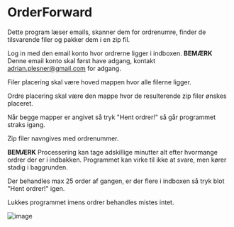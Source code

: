 # OrderForward
Dette program læser emails, skanner dem for ordrenumre, finder de tilsvarende filer og pakker dem i en zip fil. 

Log in med den email konto hvor ordrerne ligger i indboxen. **BEMÆRK** Denne email konto skal først have adgang, kontakt adrian.plesner@gmail.com for adgang.  

Filer placering skal være hoved mappen hvor alle filerne ligger.  

Ordre placering skal være den mappe hvor de resulterende zip filer ønskes placeret.  

Når begge mapper er angivet så tryk "Hent ordrer!" så går programmet straks igang. 

Zip filer navngives med ordrenummer.  

**BEMÆRK** Processering kan tage adskillige minutter alt efter hvormange ordrer der er i indbakken. Programmet kan virke til ikke at svare, men kører stadig i baggrunden.


Der behandles max 25 order af gangen, er der flere i indboxen så tryk blot "Hent ordrer!" igen.  

Lukkes programmet imens ordrer behandles mistes intet.


![image](https://github.com/user-attachments/assets/a15f5429-4158-4a13-bf06-32237729affa)
